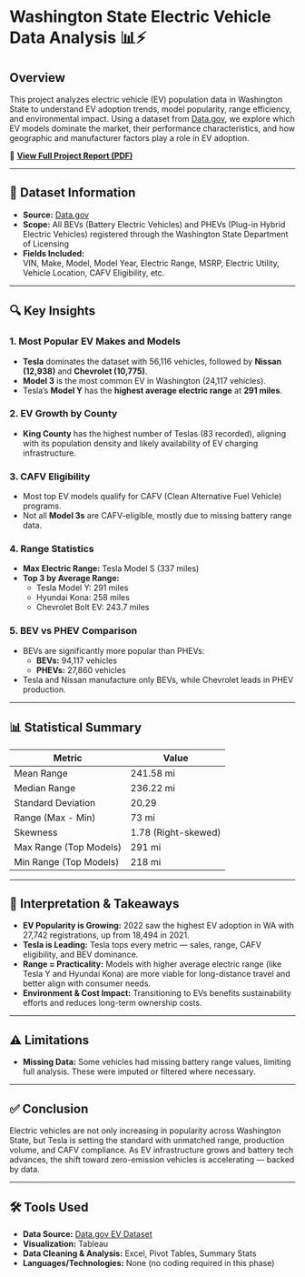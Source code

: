 # Washington State Electric Vehicle Data Analysis 📊⚡

## Overview
This project analyzes electric vehicle (EV) population data in Washington State to understand EV adoption trends, model popularity, range efficiency, and environmental impact. Using a dataset from [Data.gov](https://data.gov), we explore which EV models dominate the market, their performance characteristics, and how geographic and manufacturer factors play a role in EV adoption.

📄 **[View Full Project Report (PDF)](./Washington-State-Electric-Vehicle-Data-Analysis.pdf)**

---

## 📁 Dataset Information

- **Source:** [Data.gov](https://data.gov)
- **Scope:** All BEVs (Battery Electric Vehicles) and PHEVs (Plug-in Hybrid Electric Vehicles) registered through the Washington State Department of Licensing
- **Fields Included:**  
  VIN, Make, Model, Model Year, Electric Range, MSRP, Electric Utility, Vehicle Location, CAFV Eligibility, etc.

---

## 🔍 Key Insights

### 1. **Most Popular EV Makes and Models**
- **Tesla** dominates the dataset with 56,116 vehicles, followed by **Nissan (12,938)** and **Chevrolet (10,775)**.
- **Model 3** is the most common EV in Washington (24,117 vehicles).
- Tesla’s **Model Y** has the **highest average electric range** at **291 miles**.

### 2. **EV Growth by County**
- **King County** has the highest number of Teslas (83 recorded), aligning with its population density and likely availability of EV charging infrastructure.

### 3. **CAFV Eligibility**
- Most top EV models qualify for CAFV (Clean Alternative Fuel Vehicle) programs.
- Not all **Model 3s** are CAFV-eligible, mostly due to missing battery range data.

### 4. **Range Statistics**
- **Max Electric Range:** Tesla Model S (337 miles)
- **Top 3 by Average Range:**
  - Tesla Model Y: 291 miles  
  - Hyundai Kona: 258 miles  
  - Chevrolet Bolt EV: 243.7 miles

### 5. **BEV vs PHEV Comparison**
- BEVs are significantly more popular than PHEVs:
  - **BEVs:** 94,117 vehicles
  - **PHEVs:** 27,860 vehicles
- Tesla and Nissan manufacture only BEVs, while Chevrolet leads in PHEV production.

---

## 📊 Statistical Summary

| Metric                 | Value     |
|------------------------|-----------|
| Mean Range             | 241.58 mi |
| Median Range           | 236.22 mi |
| Standard Deviation     | 20.29     |
| Range (Max - Min)      | 73 mi     |
| Skewness               | 1.78 (Right-skewed) |
| Max Range (Top Models) | 291 mi    |
| Min Range (Top Models) | 218 mi    |

---

## 🧠 Interpretation & Takeaways

- **EV Popularity is Growing:** 2022 saw the highest EV adoption in WA with 27,742 registrations, up from 18,494 in 2021.
- **Tesla is Leading:** Tesla tops every metric — sales, range, CAFV eligibility, and BEV dominance.
- **Range = Practicality:** Models with higher average electric range (like Tesla Y and Hyundai Kona) are more viable for long-distance travel and better align with consumer needs.
- **Environment & Cost Impact:** Transitioning to EVs benefits sustainability efforts and reduces long-term ownership costs.

---

## ⚠️ Limitations

- **Missing Data:** Some vehicles had missing battery range values, limiting full analysis. These were imputed or filtered where necessary.

---

## ✅ Conclusion

Electric vehicles are not only increasing in popularity across Washington State, but Tesla is setting the standard with unmatched range, production volume, and CAFV compliance. As EV infrastructure grows and battery tech advances, the shift toward zero-emission vehicles is accelerating — backed by data.

---

## 🛠️ Tools Used

- **Data Source:** [Data.gov EV Dataset](https://data.gov)
- **Visualization:** Tableau  
- **Data Cleaning & Analysis:** Excel, Pivot Tables, Summary Stats  
- **Languages/Technologies:** None (no coding required in this phase)
